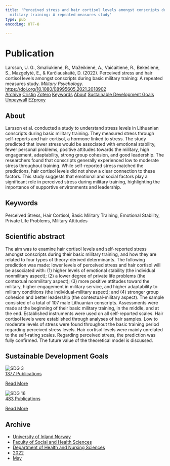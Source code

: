 ```yaml
---
title: 'Perceived stress and hair cortisol levels amongst conscripts during basic
  military training: A repeated measures study'
type: pub
encoding: UTF-8

---
```

<h1>Publication</h1>
<article id="csl-bib-container-4QDC6QUG" class="csl-bib-container">
  <div class="csl-bib-body"> <div class="csl-entry">Larsson, U. G., Smaliukienė, R., Mažeikienė, A., Vaičaitienė, R., Bekešienė, S., Mazgelytė, E., &#38; Karčiauskaitė, D. (2022). Perceived stress and hair cortisol levels amongst conscripts during basic military training: A repeated measures study. <i>Military Psychology</i>. <a href="https://doi.org/10.1080/08995605.2021.2018902">https://doi.org/10.1080/08995605.2021.2018902</a></div> </div>
  <div class="csl-bib-buttons">
    <a href="#taxonomy-article-4QDC6QUG" alt="archive" class="csl-bib-button">Archive</a>
    <a href="https://app.cristin.no/results/show.jsf?id=2023576" alt="Cristin" class="csl-bib-button">Cristin</a>
    <a href="http://zotero.org/groups/5881554/items/4QDC6QUG" alt="Zotero" class="csl-bib-button">Zotero</a>
    <a href="#keywords-article-4QDC6QUG" alt="keywords" class="csl-bib-button">Keywords</a>
    <a href="#about-article-4QDC6QUG" alt="about_pub" class="csl-bib-button">About</a>
    <a href="#sdg-article-4QDC6QUG" alt="sdg" class="csl-bib-button">Sustainable Development Goals</a>
    <a href="https://www.tandfonline.com/doi/pdf/10.1080/08995605.2021.2018902?needAccess=true" alt="Unpaywall" class="csl-bib-button">Unpaywall</a>
    <a href="https://www.tandfonline.com/doi/pdf/10.1080/08995605.2021.2018902?needAccess=true" alt="EZproxy" class="csl-bib-button">EZproxy</a>
  </div>
  <div id="csl-bib-meta-container-4QDC6QUG"></div>
</article>
<div id="csl-bib-meta-4QDC6QUG" class="csl-bib-meta">
  <article id="about-article-4QDC6QUG" class="about_pub-article">
    <h1>About</h1>
    Larsson et al. conducted a study to understand stress levels in Lithuanian conscripts during basic military training. They measured stress through self-reports and hair cortisol, a hormone linked to stress. The study predicted that lower stress would be associated with emotional stability, fewer personal problems, positive attitudes towards the military, high engagement, adaptability, strong group cohesion, and good leadership. The researchers found that conscripts generally experienced low to moderate stress throughout training. While self-reported stress matched the predictions, hair cortisol levels did not show a clear connection to these factors. This study suggests that emotional and social factors play a significant role in perceived stress during military training, highlighting the importance of supportive environments and leadership.
  </article>
  <article id="keywords-article-4QDC6QUG" class="keywords-article">
    <h1>Keywords</h1>
    Perceived Stress, Hair Cortisol, Basic Military Training, Emotional Stability, Private Life Problems, Military Attitudes
  </article>
  <article id="abstract-article-4QDC6QUG" class="abstract-article">
    <h1>Scientific abstract</h1>
    The aim was to examine hair cortisol levels and self-reported stress amongst conscripts during their basic military training, and how they are related to four types of theory-derived determinants. The following prediction was made: lower levels of perceived stress and hair cortisol will be associated with: (1) higher levels of emotional stability (the individual nonmilitary aspect); (2) a lower degree of private life problems (the contextual nonmilitary aspect); (3) more positive attitudes toward the military, higher engagement in military service, and higher adaptability to military conditions (the individual-military aspect); and (4) stronger group cohesion and better leadership (the contextual-military aspect). The sample consisted of a total of 107 male Lithuanian conscripts. Assessments were made at the beginning of their basic military training, in the middle, and at the end. Established instruments were used on all self-reported scales. Hair cortisol levels were established through analyses of hair samples. Low to moderate levels of stress were found throughout the basic training period regarding perceived stress levels. Hair cortisol levels were mainly unrelated to the self-rating scales. Regarding perceived stress, the prediction was fully confirmed. The future value of the theoretical model is discussed.
  </article>
  <article id="sdg-article-4QDC6QUG" class="sdg-article">
    <h1>Sustainable Development Goals</h1>
    <div class="sdg-container"><div id="sdg3" class="sdg">
        <img src="{{< params subfolder >}}images/sdg/sdg03_en.png" class="image" alt="SDG 3">
        <div class="sdg-overlay">
          <a href="{{< params subfolder >}}en/archive/?sdg=3#archive" class="sdg-publication-count"><span>1377</span> Publications</a>
          <p><a href="https://sdgs.un.org/goals/goal3" class="sdg-read-more">Read More</a></p>
        </div>
      </div> <div id="sdg16" class="sdg">
        <img src="{{< params subfolder >}}images/sdg/sdg16_en.png" class="image" alt="SDG 16">
        <div class="sdg-overlay">
          <a href="{{< params subfolder >}}en/archive/?sdg=16#archive" class="sdg-publication-count"><span>483</span> Publications</a>
          <p><a href="https://sdgs.un.org/goals/goal16" class="sdg-read-more">Read More</a></p>
        </div>
      </div></div>
  </article>
  <article id="taxonomy-article-4QDC6QUG" class="taxonomy-article">
    <h1>Archive</h1>
    <ul>
      <li><a href="{{< params subfolder >}}en/archive/?key=3DCRN523">University of Inland Norway</a></li>
      <li><a href="{{< params subfolder >}}en/archive/?key=IDKFS3MX">Faculty of Social and Health Sciences</a></li>
      <li><a href="{{< params subfolder >}}en/archive/?key=GTV4ECMZ">Department of Health and Nursing Sciences</a></li>
      <li><a href="{{< params subfolder >}}en/archive/?key=558P36BB">2022</a></li>
      <li><a href="{{< params subfolder >}}en/archive/?key=RSIGAIHD">May</a></li>
    </ul>
  </article>
</div>
